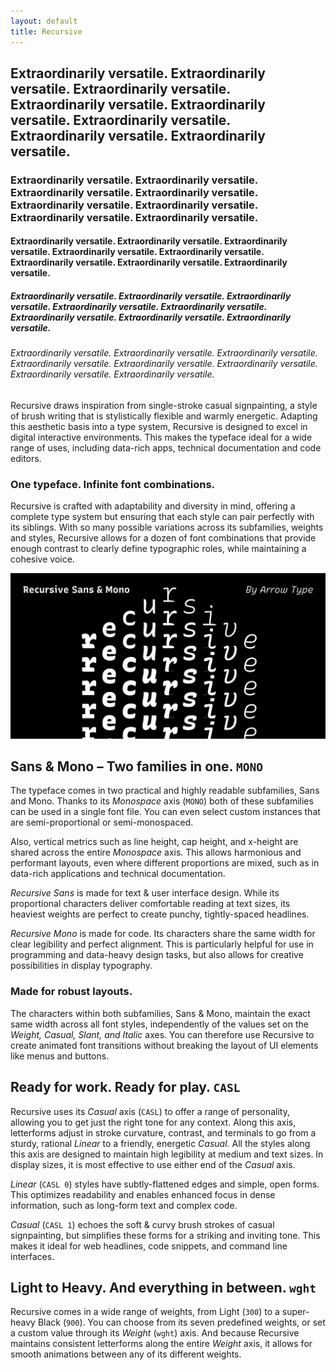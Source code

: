 ```yaml
---
layout: default
title: Recursive
---
```



## Extraordinarily versatile. Extraordinarily versatile. Extraordinarily versatile. Extraordinarily versatile. Extraordinarily versatile. Extraordinarily versatile. Extraordinarily versatile. Extraordinarily versatile.
### Extraordinarily versatile. Extraordinarily versatile. Extraordinarily versatile. Extraordinarily versatile. Extraordinarily versatile. Extraordinarily versatile. Extraordinarily versatile. Extraordinarily versatile.
#### Extraordinarily versatile. Extraordinarily versatile. Extraordinarily versatile. Extraordinarily versatile. Extraordinarily versatile. Extraordinarily versatile. Extraordinarily versatile. Extraordinarily versatile.
##### Extraordinarily versatile. Extraordinarily versatile. Extraordinarily versatile. Extraordinarily versatile. Extraordinarily versatile. Extraordinarily versatile. Extraordinarily versatile. Extraordinarily versatile.
###### Extraordinarily versatile. Extraordinarily versatile. Extraordinarily versatile. Extraordinarily versatile. Extraordinarily versatile. Extraordinarily versatile. Extraordinarily versatile. Extraordinarily versatile.


Recursive draws inspiration from single-stroke casual signpainting, a style of brush writing that is stylistically flexible and warmly energetic. Adapting this aesthetic basis into a type system, Recursive is designed to excel in digital interactive environments. This makes the typeface ideal for a wide range of uses, including data-rich apps, technical documentation and code editors.

### One typeface. Infinite font combinations.

Recursive is crafted with adaptability and diversity in mind, offering a complete type system but ensuring that each style can pair perfectly with its siblings. With so many possible variations across its subfamilies, weights and styles, Recursive allows for a dozen of font combinations that provide enough contrast to clearly define typographic roles, while maintaining a cohesive voice.

![alt text](/assets/img/og-img.png "Logo Title Text 1")


## Sans & Mono – Two families in one. `MONO`

The typeface comes in two practical and highly readable subfamilies, Sans and Mono. Thanks to its *Monospace* axis (`MONO`) both of these subfamilies can be used in a single font file. You can even select custom instances that are semi-proportional or semi-monospaced. 

Also, vertical metrics such as line height, cap height, and x-height are shared across the entire *Monospace* axis. This allows harmonious and performant layouts, even where different proportions are mixed, such as in data-rich applications and technical documentation. 

*Recursive Sans* is made for text & user interface design. While its proportional characters deliver comfortable reading at text sizes, its heaviest weights are perfect to create punchy, tightly-spaced headlines.

*Recursive Mono* is made for code. Its characters share the same width for clear legibility and perfect alignment. This is particularly helpful for use in programming and data-heavy design tasks, but also allows for creative possibilities in display typography.

### Made for robust layouts.

The characters within both subfamilies, Sans & Mono, maintain the exact same width across all font styles, independently of the values set on the *Weight, Casual, Slant, and Italic* axes. You can therefore use Recursive to create animated font transitions without breaking the layout of UI elements like menus and buttons.


## Ready for work. Ready for play. `CASL`

Recursive uses its *Casual* axis (`CASL`) to offer a range of personality, allowing you to get just the right tone for any context. Along this axis, letterforms adjust in stroke curvature, contrast, and terminals to go from a sturdy, rational *Linear* to a friendly, energetic *Casual*. All the styles along this axis are designed to maintain high legibility at medium and text sizes. In display sizes, it is most effective to use either end of the *Casual* axis. 

*Linear* (`CASL 0`) styles have subtly-flattened edges and simple, open forms. This optimizes readability and enables enhanced focus in dense information, such as long-form text and complex code.

*Casual* (`CASL 1`) echoes the soft & curvy brush strokes of casual signpainting, but simplifies these forms for a striking and inviting tone. This makes it ideal for web headlines, code snippets, and command line interfaces.


## Light to Heavy. And everything in between. `wght`

Recursive comes in a wide range of weights, from Light (`300`) to a super-heavy Black (`900`). You can choose from its seven predefined weights, or set a custom value through its *Weight* (`wght`) axis. And because Recursive maintains consistent letterforms along the entire *Weight* axis, it allows for smooth animations between any of its different weights.